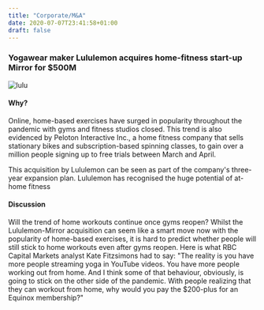 ```yaml
---
title: "Corporate/M&A"
date: 2020-07-07T23:41:58+01:00
draft: false
---
```


### Yogawear maker Lululemon acquires home-fitness start-up Mirror for $500M
![lulu](lulu.jpg)


#### Why?
Online, home-based exercises have surged in popularity throughout the pandemic with gyms and fitness studios closed. This trend is also evidenced by Peloton Interactive Inc., a home fitness company that sells stationary bikes and subscription-based spinning classes, to gain over a million people signing up to free trials between March and April. 

This acquisition by Lululemon can be seen as part of the company's three-year expansion plan. Lululemon has recognised the huge potential of   at-home fitness

#### Discussion
Will the trend of home workouts continue once gyms reopen? Whilst the Lululemon-Mirror acquisition can seem like a smart move now with the popularity of home-based exercises, it is hard to predict whether people will still stick to home workouts even after gyms reopen. Here is what RBC Capital Markets analyst Kate Fitzsimons had to say: "The reality is you have more people streaming yoga in YouTube videos. You have more people working out from home. And I think some of that behaviour, obviously, is going to stick on the other side of the pandemic. With people realizing that they can workout from home, why would you pay the $200-plus for an Equinox membership?"

